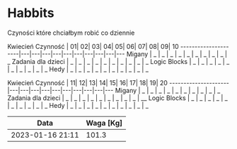 # Habbits
Czyności które chciałbym robić co dziennie

Kwiecień
Czynność             | 01| 02| 03| 04| 05| 06| 07| 08| 09| 10
---------------------|---|---|---|---|---|---|---|---|---|---
Migany               | _ | _ | _ | _ | _ | _ | _ | _ | _ | _ 
Zadania dla dzieci   | _ | _ | _ | _ | _ | _ | _ | _ | _ | _ 
Logic Blocks         | _ | _ | _ | _ | _ | _ | _ | _ | _ | _ 
Hedy                 | _ | _ | _ | _ | _ | _ | _ | _ | _ | _ 


Kwiecień
Czynność             | 11| 12| 13| 14| 15| 16| 17| 18| 19| 20
---------------------|---|---|---|---|---|---|---|---|---|---
Migany               | _ | _ | _ | _ | _ | _ | _ | _ | _ | _ 
Zadania dla dzieci   | _ | _ | _ | _ | _ | _ | _ | _ | _ | __ 
Logic Blocks         | _ | _ | _ | _ | _ | _ | _ | _ | _ | _ 
Hedy                 | _ | _ | _ | _ | _ | _ | _ | _ | _ | _ 

Data             | Waga [Kg]
-----------------|-------
2023-01-16 21:11 | 101.3

